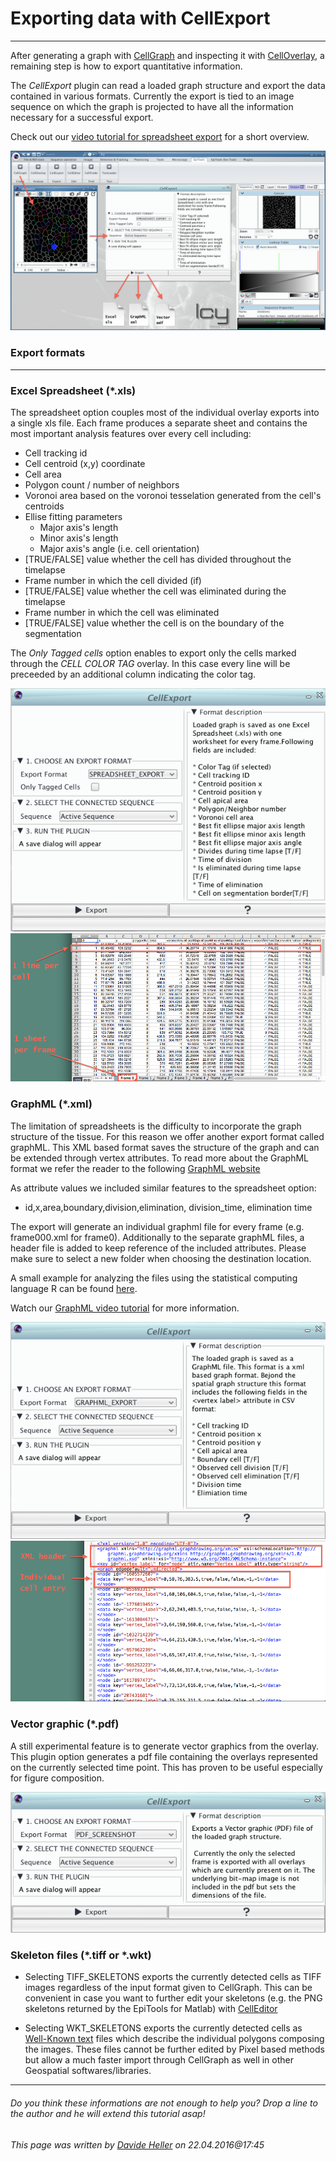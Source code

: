 # Exporting data with CellExport
---------------------------------------

After generating a graph with [CellGraph](../02_CellGraph) and inspecting it with [CellOverlay](../01_CellOverlay), a remaining step is how to export quantitative information. 

The *CellExport* plugin can read a loaded graph structure and export the data contained in various formats. Currently the export is tied to an image sequence on which the graph is projected to have all the information necessary for a successful export.

Check out our [video tutorial for spreadsheet export](https://www.dropbox.com/s/y7o47iniq6g7s3w/11_CellExport_Spreadsheet.mov?dl=0) for a short overview.

![Export an overlay](../Images/icy/CellExport/overview.png)
	

### Export formats
--- 

### Excel Spreadsheet (*.xls)

The spreadsheet option couples most of the individual overlay exports into a single xls file. Each frame produces a separate sheet and contains the most important analysis features over every cell including:

* Cell tracking id
* Cell centroid (x,y) coordinate
* Cell area
* Polygon count / number of neighbors
* Voronoi area based on the voronoi tesselation generated from the cell's centroids
* Ellise fitting parameters
	* Major axis's length
	* Minor axis's length
	* Major axis's angle (i.e. cell orientation) 
* [TRUE/FALSE] value whether the cell has divided throughout the timelapse
* Frame number in which the cell divided (if)
* [TRUE/FALSE] value whether the cell was eliminated during the timelapse
* Frame number in which the cell was eliminated
* [TRUE/FALSE] value whether the cell is on the boundary of the segmentation

The _Only Tagged cells_ option enables to export only the cells marked through the _CELL COLOR TAG_ overlay. In this case every line will be preceeded by an additional column indicating the color tag. 

![Export an overlay](../Images/icy/CellExport/excel.png)
![Export an overlay](../Images/icy/CellExport/excel_file.png)

### GraphML (*.xml)

The limitation of spreadsheets is the difficulty to incorporate the graph structure of the tissue. For this reason we offer another export format called graphML. This XML based format saves the structure of the graph and can be extended through vertex attributes. To read more about the GraphML format we refer the reader to the following [GraphML website](http://graphml.graphdrawing.org) 

As attribute values we included similar features to the spreadsheet option:

* id,x,area,boundary,division,elimination, division_time, elimination time

The export will generate an individual graphml file for every frame (e.g. frame000.xml for frame0). Additionally to the separate graphML files, a header file is added to keep reference of the included attributes. Please make sure to select a new folder when choosing the destination location.

A small example for analyzing the files using the statistical computing language R can be found [here](https://github.com/epitools/epitools-samples).

Watch our [GraphML video tutorial](https://www.dropbox.com/s/m1mg7s03whhatn9/11_CellExport_GraphML.mov?dl=0) for more information.

![Export an overlay](../Images/icy/CellExport/graphml.png)
![Export an overlay](../Images/icy/CellExport/graphml_file.png)

### Vector graphic (*.pdf)

A still experimental feature is to generate vector graphics from the overlay. This plugin option generates a pdf file containing the overlays represented on the currently selected time point. This has proven to be useful especially for figure composition.

![Export an overlay](../Images/icy/CellExport/vector.png)


### Skeleton files (\*.tiff or \*.wkt)

* Selecting TIFF_SKELETONS exports the currently detected cells as TIFF images regardless of the input format given to CellGraph. This can be convenient in case you want to further edit your skeletons (e.g. the PNG skeletons returned by the EpiTools for Matlab) with [CellEditor](../04_CellEditor)

* Selecting WKT_SKELETONS exports the currently detected cells as [Well-Known text](https://en.wikipedia.org/wiki/Well-known_text) files which describe the individual polygons composing the images. These files cannot be further edited by Pixel based methods but allow a much faster import through CellGraph as well in other Geospatial softwares/libraries.

---------------------------------------

######  Do you think these informations are not enough to help you? Drop a line to the author and he will extend this tutorial asap!

###### This page was written by [Davide Heller](mailto:davide.heller@imls.uzh.ch) on 22.04.2016@17:45



<script>
  (function(i,s,o,g,r,a,m){i['GoogleAnalyticsObject']=r;i[r]=i[r]||function(){
  (i[r].q=i[r].q||[]).push(arguments)},i[r].l=1*new Date();a=s.createElement(o),
  m=s.getElementsByTagName(o)[0];a.async=1;a.src=g;m.parentNode.insertBefore(a,m)
  })(window,document,'script','//www.google-analytics.com/analytics.js','ga');

  ga('create', 'UA-55332946-1', 'auto');
  ga('send', 'pageview');

</script>
